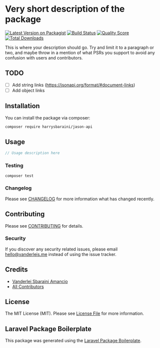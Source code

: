 # Very short description of the package

[![Latest Version on Packagist](https://img.shields.io/packagist/v/harrysbaraini/jason-api.svg?style=flat-square)](https://packagist.org/packages/harrysbaraini/jason-api)
[![Build Status](https://img.shields.io/travis/harrysbaraini/jason-api/master.svg?style=flat-square)](https://travis-ci.org/harrysbaraini/jason-api)
[![Quality Score](https://img.shields.io/scrutinizer/g/harrysbaraini/jason-api.svg?style=flat-square)](https://scrutinizer-ci.com/g/harrysbaraini/jason-api)
[![Total Downloads](https://img.shields.io/packagist/dt/harrysbaraini/jason-api.svg?style=flat-square)](https://packagist.org/packages/harrysbaraini/jason-api)

This is where your description should go. Try and limit it to a paragraph or two, and maybe throw in a mention of what PSRs you support to avoid any confusion with users and contributors.

## TODO
-[ ] Add string links (https://jsonapi.org/format/#document-links)
-[ ] Add object links

## Installation

You can install the package via composer:

```bash
composer require harrysbaraini/jason-api
```

## Usage

``` php
// Usage description here
```

### Testing

``` bash
composer test
```

### Changelog

Please see [CHANGELOG](CHANGELOG.md) for more information what has changed recently.

## Contributing

Please see [CONTRIBUTING](CONTRIBUTING.md) for details.

### Security

If you discover any security related issues, please email hello@vanderleis.me instead of using the issue tracker.

## Credits

- [Vanderlei Sbaraini Amancio](https://github.com/harrysbaraini)
- [All Contributors](../../contributors)

## License

The MIT License (MIT). Please see [License File](LICENSE.md) for more information.

## Laravel Package Boilerplate

This package was generated using the [Laravel Package Boilerplate](https://laravelpackageboilerplate.com).
